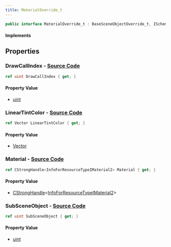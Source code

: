 ```yaml
---
title: MaterialOverride_t
---
```


```csharp
public interface MaterialOverride_t : BaseSceneObjectOverride_t, ISchemaClass<BaseSceneObjectOverride_t>, ISchemaClass<MaterialOverride_t>, ISchemaField, ISchemaClass, INativeHandle
```

#### Implements

## Properties

### **DrawCallIndex** - [Source Code](https://github.com/swiftly-solution/swiftlys2/blob/main/managed/src/SwiftlyS2.Generated/Schemas/Interfaces/MaterialOverride_t.cs#L18)

```csharp
ref uint DrawCallIndex { get; }
```

#### Property Value

- [uint](https://learn.microsoft.com/dotnet/api/system.uint32)

### **LinearTintColor** - [Source Code](https://github.com/swiftly-solution/swiftlys2/blob/main/managed/src/SwiftlyS2.Generated/Schemas/Interfaces/MaterialOverride_t.cs#L22)

```csharp
ref Vector LinearTintColor { get; }
```

#### Property Value

- [Vector](/docs/api/shared/natives/vector)

### **Material** - [Source Code](https://github.com/swiftly-solution/swiftlys2/blob/main/managed/src/SwiftlyS2.Generated/Schemas/Interfaces/MaterialOverride_t.cs#L20)

```csharp
ref CStrongHandle<InfoForResourceTypeIMaterial2> Material { get; }
```

#### Property Value

- [CStrongHandle](/docs/api/shared/natives/cstronghandle-1)<[InfoForResourceTypeIMaterial2](/docs/api/shared/schemadefinitions/infoforresourcetypeimaterial2)>

### **SubSceneObject** - [Source Code](https://github.com/swiftly-solution/swiftlys2/blob/main/managed/src/SwiftlyS2.Generated/Schemas/Interfaces/MaterialOverride_t.cs#L16)

```csharp
ref uint SubSceneObject { get; }
```

#### Property Value

- [uint](https://learn.microsoft.com/dotnet/api/system.uint32)

